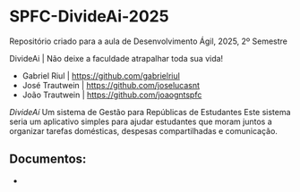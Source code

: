 # SPFC-DivideAi-2025
Repositório criado para a aula de Desenvolvimento Ágil, 2025, 2º Semestre

DivideAi | Não deixe a faculdade atrapalhar toda sua vida!

 - Gabriel Riul   | https://github.com/gabrielriul
 - José Trautwein | https://github.com/joselucasnt
 - João Trautwein | https://github.com/joaogntspfc

*DivideAí*
Um sistema de Gestão para Repúblicas de Estudantes
Este sistema seria um aplicativo simples para ajudar estudantes que moram juntos a organizar tarefas domésticas, despesas compartilhadas e comunicação.

Documentos:
- 
- 
